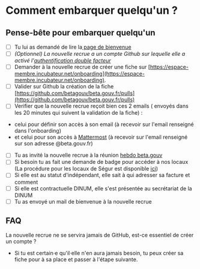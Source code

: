 # Comment embarquer quelqu'un ?

## Pense-bête pour embarquer quelqu'un

* [ ] Tu lui as demandé de lire la[ page de bienvenue](../../travailler-a-beta-gouv/bienvenue/)
* [ ] _(Optionnel) La nouvelle recrue a un compte Github sur lequelle elle a activé l'_[_authentification double facteur_](https://github.com/settings/security)
* [ ] Demander à la nouvelle recrue de créer une fiche sur [https://espace-membre.incubateur.net/onboarding](https://espace-membre.incubateur.net/onboarding).
* [ ] Valider sur Github la création de la fiche [https://github.com/betagouv/beta.gouv.fr/pulls](https://github.com/betagouv/beta.gouv.fr/pulls)
* [ ] Verifier que la nouvelle recrue reçoit bien ces 2 emails ( envoyés dans les 20 minutes qui suivent la validation de la fiche) :&#x20;

<!---->

* celui pour définir son accès à son email (à recevoir sur l'email renseigné dans l'onboarding)
* &#x20;et celui pour son accès à [Mattermost](https://mattermost.incubateur.net) (à recevoir sur l'email renseigné sur son adresse @beta.gouv.fr)

<!---->

* [ ] Tu as invité la nouvelle recrue à la réunion [hebdo beta.gouv](broken-reference)
* [ ] Si besoin tu as fait une demande de badge pour accéder à nos locaux (La procédure pour les locaux de Ségur est disponible [ici](../../decouvrir-les-guides-des-autres-incubateurs/incubateur-de-la-dinum/badge-pour-travailler-a-segur/))
* [ ] Si elle est au statut d'indépendant, elle sait à qui adresser sa facture et comment
* [ ] Si elle est contractuelle DINUM, elle s'est présentée au secrétariat de la DINUM
* [ ] Tu as envoyé un mail de bienvenue à la nouvelle recrue

## FAQ

La nouvelle recrue ne se servira jamais de GitHub, est-ce essentiel de créer un compte ?

* Si tu est certain·e qu'il·elle n'en aura jamais besoin, tu peux créer sa fiche pour à sa place et passer à l'étape suivante.
